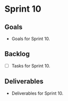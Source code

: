 # Sprint 10

## Goals
- Goals for Sprint 10.

## Backlog
- [ ] Tasks for Sprint 10.

## Deliverables
- Deliverables for Sprint 10.
